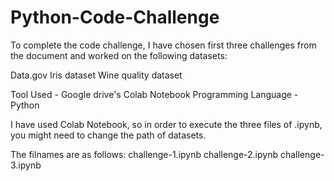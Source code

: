 # Python-Code-Challenge

To complete the code challenge, I have chosen first three challenges from the document and worked on the following datasets:

Data.gov
Iris dataset
Wine quality dataset

Tool Used - Google drive's Colab Notebook
Programming Language - Python

I have used Colab Notebook, so in order to execute the three files of .ipynb, you might need to change the path of datasets.

The filnames are as follows:
challenge-1.ipynb
challenge-2.ipynb
challenge-3.ipynb


